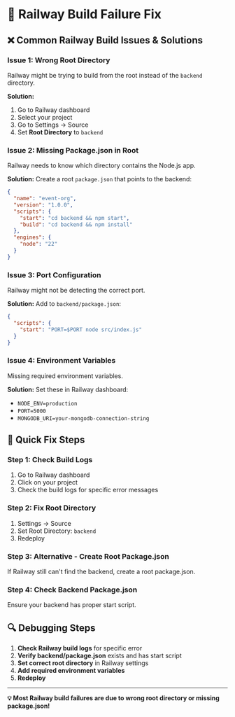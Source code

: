 # 🔧 Railway Build Failure Fix

## ❌ **Common Railway Build Issues & Solutions**

### **Issue 1: Wrong Root Directory**
Railway might be trying to build from the root instead of the `backend` directory.

**Solution:**
1. Go to Railway dashboard
2. Select your project
3. Go to Settings → Source
4. Set **Root Directory** to `backend`

### **Issue 2: Missing Package.json in Root**
Railway needs to know which directory contains the Node.js app.

**Solution:**
Create a root `package.json` that points to the backend:

```json
{
  "name": "event-org",
  "version": "1.0.0",
  "scripts": {
    "start": "cd backend && npm start",
    "build": "cd backend && npm install"
  },
  "engines": {
    "node": "22"
  }
}
```

### **Issue 3: Port Configuration**
Railway might not be detecting the correct port.

**Solution:**
Add to `backend/package.json`:
```json
{
  "scripts": {
    "start": "PORT=$PORT node src/index.js"
  }
}
```

### **Issue 4: Environment Variables**
Missing required environment variables.

**Solution:**
Set these in Railway dashboard:
- `NODE_ENV=production`
- `PORT=5000`
- `MONGODB_URI=your-mongodb-connection-string`

## 🚀 **Quick Fix Steps**

### **Step 1: Check Build Logs**
1. Go to Railway dashboard
2. Click on your project
3. Check the build logs for specific error messages

### **Step 2: Fix Root Directory**
1. Settings → Source
2. Set Root Directory: `backend`
3. Redeploy

### **Step 3: Alternative - Create Root Package.json**
If Railway still can't find the backend, create a root package.json.

### **Step 4: Check Backend Package.json**
Ensure your backend has proper start script.

## 🔍 **Debugging Steps**

1. **Check Railway build logs** for specific error
2. **Verify backend/package.json** exists and has start script
3. **Set correct root directory** in Railway settings
4. **Add required environment variables**
5. **Redeploy**

---

**💡 Most Railway build failures are due to wrong root directory or missing package.json!**
